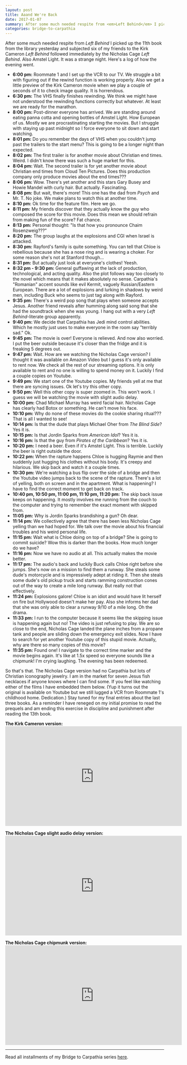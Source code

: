 ```yaml
---
layout: post
title: Aaand We're Back
date: 2017-01-07
summary: After some much needed respite from <em>Left Behind</em> I picked up the 11th book from the library yesterday and subjected six of my friends to the Kirk Cameron <em>Left Behind</em> followed immediately by the Nicholas Cage <em>Left Behind</em>. Also Amstel Light. It was a strange night...
categories: bridge-to-carpathia
---
```

After some much needed respite from <em>Left Behind</em> I picked up the 11th book from the library yesterday and subjected six of my friends to the Kirk Cameron <em>Left Behind</em> followed immediately by the Nicholas Cage <em>Left Behind</em>. Also Amstel Light. It was a strange night. Here's a log of how the evening went.

<ul>
<li><b>6:00 pm:</b> Roommate 1 and I set up the VCR to our TV. We struggle a bit with figuring out if the rewind function is working properly. Also we get a little preview of the Kirk Cameron movie when we play a couple of seconds of it to check image quality. It is horrendous.</li>
<li><b>6:30 pm:</b> The VHS finally finishes rewinding. We think we might have not understood the rewinding functions correctly but whatever. At least we are ready for the marathon.</li>
<li><b>8:00 pm:</b> Post-dinner everyone has arrived. We are standing around eating panna cotta and opening bottles of Amstel Light. How European of us. Mostly we are procrastinating starting the movies. But I struggle with staying up past midnight so I force everyone to sit down and start watching.</li>
<li><b>8:01 pm:</b> Do you remember the days of VHS when you couldn't jump past the trailers to the start menu? This is going to be a longer night than expected.</li>
<li><b>8:02 pm:</b> The first trailer is for another movie about Christian end times. Weird. I didn't know there was such a huge market for this.</li>
<li><b>8:04 pm:</b> Wait. The second trailer is for yet another movie about Christian end times from Cloud Ten Pictures. Does this production company only produce movies about the end times???</li>
<li><b>8:06 pm:</b> Wow. There's yet another and this stars Gary Busey and Howie Mandel with curly hair. But actually. Fascinating.</li>
<li><b>8:08 pm:</b> But wait, there's more! This one has the dad from <em>Psych</em> and Mr. T. No joke. We make plans to watch this at another time.</li>
<li><b>8:10 pm:</b> Ok time for the feature film. Here we go.</li>
<li><b>8:11 pm:</b> My friends discover that they actually know the guy who composed the score for this movie. Does this mean we should refrain from making fun of the score? Fat chance.</li>
<li><b>8:13 pm:</b> Personal thought: "Is that how you pronounce Chaim Rosenzweig???"</li>
<li><b>8:20 pm:</b> The group laughs at the explosions and CGI when Israel is attacked.</li>
<li><b>8:30 pm:</b> Rayford's family is quite something. You can tell that Chloe is rebellious because she has a nose ring and is wearing a choker. For some reason she's not at Stanford though...</li>
<li><b>8:31 pm:</b> But actually just look at everyone's clothes! Yeesh.</li>
<li><b>8:32 pm - 9:30 pm:</b> General guffawing at the lack of production, technological, and acting quality. Also the plot follows way too closely to the novel which means that it makes absolutely no sense. Carpathia's "Romanian" accent sounds like evil Kermit, vaguely Russian/Eastern European. There are a lot of explosions and lurking in shadows by weird men, including Buck who seems to just tag along with Rayford. </li>
<li><b>9:35 pm:</b> There's a weird pop song that plays when someone accepts Jesus. Another friend reveals after humming along said song that she had the soundtrack when she was young. I hang out with a very <em>Left Behind</em>-literate group apparently.</li>
<li><b>9:40 pm:</b> We decide that Carpathia has Jedi mind control abilities. Which he mostly just uses to make everyone in the room say "terribly sad." Ok.</li>
<li><b>9:45 pm:</b> The movie is over! Everyone is relieved. And now also worried. I put the beer outside because it's closer than the fridge and it is freaking 5 degrees out.</li>
<li><b>9:47 pm:</b> Wait. How are we watching the Nicholas Cage version? I thought it was available on Amazon Video but I guess it's only available to rent now. We check all the rest of our streaming options. It is only available to rent and no one is willing to spend money on it. Luckily I find a couple copies on Youtube.</li>
<li><b>9:49 pm:</b> We start one of the Youtube copies. My friends yell at me that there are syncing issues. Ok let's try this other copy.</li>
<li><b>9:50 pm:</b> Well this other copy is super zoomed in. This won't work. I guess we will be watching the movie with slight audio delay.</li>
<li><b>10:00 pm:</b> Chad Michael Murray has weird facial hair. Nicholas Cage has clearly had Botox or something. He can't move his face.</li>
<li><b>10:10 pm:</b> Why do none of these movies do the cookie sharing ritual??? That is all I wanted to see!</li>
<li><b>10:14 pm:</b> Is that the dude that plays Michael Oher from <em>The Blind Side</em>? Yes it is.</li>
<li><b>10:15 pm:</b> Is that Jordin Sparks from <em>American Idol</em>? Yes it is.</li>
<li><b>10:16 pm:</b> Is that the guy from <em>Pirates of the Caribbean</em>? Yes it is.</li>
<li><b>10:20 pm:</b> I need a beer. Even if it's Amstel Light. This is terrible. Luckily the beer is right outside the door.</li>
<li><b>10:22 pm:</b> When the rapture happens Chloe is hugging Raymie and then suddenly just hugging his clothes without his body. It's creepy and hilarious. We skip back and watch it a couple times.</li>
<li><b>10:30 pm:</b> We're watching a bus flip over the side of a bridge and then the Youtube video jumps back to the scene of the rapture. There's a lot of yelling, both on screen and in the apartment. What is happening? I have to find the correct moment to get back on track.</li>
<li><b>10:40 pm, 10:50 pm, 11:00 pm, 11:10 pm, 11:20 pm:</b> The skip back issue keeps on happening. It mostly involves me running from the couch to the computer and trying to remember the exact moment with skipped from.</li>
<li><b>11:05 pm:</b> Why is Jordin Sparks brandishing a gun? Oh dear.</li>
<li><b>11:14 pm:</b> We collectively agree that there has been less Nicholas Cage yelling than we had hoped for. We talk over the movie about his financial troubles and his weird personal life.</li>
<li><b>11:15 pm:</b> Wait what is Chloe doing on top of a bridge? She is going to commit suicide? Wow this is darker than the books. How much longer do we have?</li>
<li><b>11:16 pm:</b> Now we have no audio at all. This actually makes the movie better.</li>
<li><b>11:17 pm:</b> The audio's back and luckily Buck calls Chloe right before she jumps. She's now on a mission to find them a runway. She steals some dude's motorcycle and is impressively adept at riding it. Then she steals some dude's old pickup truck and starts ramming construction cones out of the way to create a mile long runway. But really not that effectively.</li>
<li><b>11:24 pm:</b> Explosions galore! Chloe is an idiot and would have lit herself on fire but Hollywood doesn't make her pay. Also she informs her dad that she was only able to clear a runway 9/10 of a mile long. Oh the drama.</li>
<li><b>11:33 pm:</b> I run to the computer because it seems like the skipping issue is happening again but no! The video is just refusing to play. We are so close to the end, Nicholas Cage landed the plane inches from a propane tank and people are sliding down the emergency exit slides. Now I have to search for yet another Youtube copy of this stupid movie. Actually, why are there so many copies of this movie?</li>
<li><b>11:35 pm:</b> Found one! I navigate to the correct time marker and the movie begins again. It's like at 1.5x speed so everyone sounds like a chipmunk! I'm crying laughing. The evening has been redeemed.</li>
</ul>

So that's that. The Nicholas Cage version had no Carpathia but lots of Christian iconography jewelry. I am in the market for seven Jesus fish necklaces if anyone knows where I can find some. If you feel like watching either of the films I have embedded them below. (Yup it turns out the original is available on Youtube but we still lugged a VCR from Roommate 1's childhood home. Dedication.) Stay tuned for my final entries about the last three books. As a reminder I have reneged on my initial promise to read the prequels and am ending this exercise in discipline and punishment after reading the 13th book.

<p><b>The Kirk Cameron version:</b>
<iframe width="560" height="315" src="https://www.youtube.com/embed/k88NVL1AsMo" frameborder="0" allowfullscreen></iframe></p>

<p><b>The Nicholas Cage slight audio delay version:</b>
<iframe width="560" height="315" src="https://www.youtube.com/embed/_EXfM8fp0Nk" frameborder="0" allowfullscreen></iframe></p>

<p><b>The Nicholas Cage chipmunk version:</b>
<iframe width="560" height="315" src="https://www.youtube.com/embed/FR15o9qhb_U" frameborder="0" allowfullscreen></iframe></p>

<hr>
Read all installments of my Bridge to Carpathia series <a href="https://hsureads.github.io/category/bridge-to-carpathia/">here</a>.
